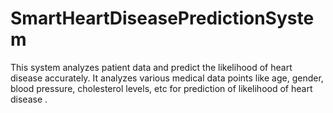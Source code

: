 # SmartHeartDiseasePredictionSystem
This system analyzes patient data and predict the likelihood of heart disease accurately. It analyzes various medical data points  like age, gender, blood pressure, cholesterol levels, etc for prediction of likelihood of heart disease .

